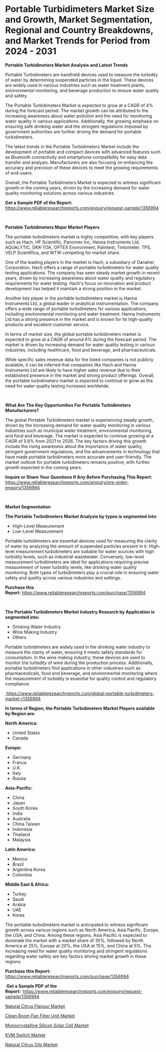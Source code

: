 <p><h1>Portable Turbidimeters Market Size and Growth, Market Segmentation, Regional and Country Breakdowns, and Market Trends for Period from 2024 -  2031</h1></p><p><strong>Portable Turbidimeters Market Analysis and Latest Trends</strong></p>
<p><p>Portable Turbidimeters are handheld devices used to measure the turbidity of water by determining suspended particles in the liquid. These devices are widely used in various industries such as water treatment plants, environmental monitoring, and beverage production to ensure water quality and safety.</p><p>The Portable Turbidimeters Market is expected to grow at a CAGR of 4% during the forecast period. The market growth can be attributed to the increasing awareness about water pollution and the need for monitoring water quality in various applications. Additionally, the growing emphasis on ensuring safe drinking water and the stringent regulations imposed by government authorities are further driving the demand for portable turbidimeters.</p><p>The latest trends in the Portable Turbidimeters Market include the development of portable and compact devices with advanced features such as Bluetooth connectivity and smartphone compatibility for easy data transfer and analysis. Manufacturers are also focusing on enhancing the accuracy and precision of these devices to meet the growing requirements of end-users.</p><p>Overall, the Portable Turbidimeters Market is expected to witness significant growth in the coming years, driven by the increasing demand for water quality monitoring solutions across various industries.</p></p>
<p><strong>Get a Sample PDF of the Report:&nbsp;</strong> <a href="https://www.reliableresearchreports.com/enquiry/request-sample/1356994">https://www.reliableresearchreports.com/enquiry/request-sample/1356994</a></p>
<p>&nbsp;</p>
<p><strong>Portable Turbidimeters Major Market Players</strong></p>
<p><p>The portable turbidimeters market is highly competitive, with key players such as Hach, HF Scientific, Panomex Inc, Hanna Instruments Ltd, AQUALYTIC, DKK-TOA, OPTEX Environment, Palintest, Tintometer, TPS, VELP Scientifica, and WTW competing for market share. </p><p>One of the leading players in the market is Hach, a subsidiary of Danaher Corporation. Hach offers a range of portable turbidimeters for water quality testing applications. The company has seen steady market growth in recent years, driven by increasing awareness about water quality and regulatory requirements for water testing. Hach's focus on innovation and product development has helped it maintain a strong position in the market.</p><p>Another key player in the portable turbidimeters market is Hanna Instruments Ltd, a global leader in analytical instrumentation. The company offers a wide range of portable turbidimeters for various applications, including environmental monitoring and water treatment. Hanna Instruments Ltd has a strong presence in the market and is known for its high-quality products and excellent customer service.</p><p>In terms of market size, the global portable turbidimeters market is expected to grow at a CAGR of around 6% during the forecast period. The market is driven by increasing demand for water quality testing in various industries, including healthcare, food and beverage, and pharmaceuticals. </p><p>While specific sales revenue data for the listed companies is not publicly available, it can be inferred that companies like Hach and Hanna Instruments Ltd are likely to have higher sales revenue due to their established presence in the market and strong product offerings. Overall, the portable turbidimeters market is expected to continue to grow as the need for water quality testing increases worldwide.</p></p>
<p>&nbsp;</p>
<p><strong>What Are The Key Opportunities For Portable Turbidimeters Manufacturers?</strong></p>
<p><p>The global Portable Turbidimeters market is experiencing steady growth, driven by the increasing demand for water quality monitoring in various industries such as municipal water treatment, environmental monitoring, and food and beverage. The market is expected to continue growing at a CAGR of 5.6% from 2021 to 2026. The key factors driving this growth include the rising awareness about the importance of water quality, stringent government regulations, and the advancements in technology that have made portable turbidimeters more accurate and user-friendly. The market outlook for portable turbidimeters remains positive, with further growth expected in the coming years.</p></p>
<p><strong>Inquire or Share Your Questions If Any Before Purchasing This Report:</strong> <a href="https://www.reliableresearchreports.com/enquiry/pre-order-enquiry/1356994">https://www.reliableresearchreports.com/enquiry/pre-order-enquiry/1356994</a></p>
<p>&nbsp;</p>
<p><strong>Market Segmentation</strong></p>
<p><strong>The Portable Turbidimeters Market Analysis by types is segmented into:</strong></p>
<p><ul><li>High-Level Measurement</li><li>Low-Level Measurement</li></ul></p>
<p><p>Portable turbidimeters are essential devices used for measuring the clarity of water by analyzing the amount of suspended particles present in it. High-level measurement turbidimeters are suitable for water sources with high turbidity levels, such as industrial wastewater. Conversely, low-level measurement turbidimeters are ideal for applications requiring precise measurement of lower turbidity levels, like drinking water quality monitoring. Both types of turbidimeters play a crucial role in ensuring water safety and quality across various industries and settings.</p></p>
<p><strong>Purchase this Report:&nbsp;</strong><a href="https://www.reliableresearchreports.com/purchase/1356994">https://www.reliableresearchreports.com/purchase/1356994</a></p>
<p>&nbsp;</p>
<p><strong>The Portable Turbidimeters Market Industry Research by Application is segmented into:</strong></p>
<p><ul><li>Drinking Water Industry</li><li>Wine Making Industry</li><li>Others</li></ul></p>
<p><p>Portable turbidimeters are widely used in the drinking water industry to measure the clarity of water, ensuring it meets safety standards for consumption. In the wine making industry, these devices are used to monitor the turbidity of wine during the production process. Additionally, portable turbidimeters find applications in other industries such as pharmaceuticals, food and beverage, and environmental monitoring where the measurement of turbidity is essential for quality control and regulatory compliance.</p></p>
<p><a href="https://www.reliableresearchreports.com/global-portable-turbidimeters-market-r1356994">&nbsp;https://www.reliableresearchreports.com/global-portable-turbidimeters-market-r1356994</a></p>
<p><strong>In terms of Region, the Portable Turbidimeters Market Players available by Region are:</strong></p>
<p>
    <p> <strong> North America: </strong>
        <ul>
            <li>United States</li>
            <li>Canada</li>
        </ul>
        </p> 
    <p> <strong> Europe: </strong>
        <ul>
            <li>Germany</li>
            <li>France</li>
            <li>U.K.</li>
            <li>Italy</li>
            <li>Russia</li>
        </ul>
        </p> 
    <p> <strong> Asia-Pacific: </strong>
        <ul>
            <li>China</li>
            <li>Japan</li>
            <li>South Korea</li>
            <li>India</li>
            <li>Australia</li>
            <li>China Taiwan</li>
            <li>Indonesia</li>
            <li>Thailand</li>
            <li>Malaysia</li>
        </ul>
        </p> 
    <p> <strong> Latin America: </strong>
        <ul>
            <li>Mexico</li>
            <li>Brazil</li>
            <li>Argentina Korea</li>
            <li>Colombia</li>
        </ul>
        </p> 
    <p> <strong> Middle East & Africa: </strong>
        <ul>
            <li>Turkey</li>
            <li>Saudi</li>
            <li>Arabia</li>
            <li>UAE</li>
            <li>Korea</li>
        </ul>
    </p>
    </p>
<p><p>The portable turbidimeters market is anticipated to witness significant growth across various regions such as North America, Asia Pacific, Europe, the USA, and China. Among these regions, Asia Pacific is expected to dominate the market with a market share of 35%, followed by North America at 25%, Europe at 20%, the USA at 15%, and China at 5%. The increasing need for water quality monitoring and stringent regulations regarding water safety are key factors driving market growth in these regions.</p></p>
<p><strong>Purchase this Report: </strong><a href="https://www.reliableresearchreports.com/purchase/1356994">https://www.reliableresearchreports.com/purchase/1356994</a></p>
<p>&nbsp;<strong>Get a Sample PDF of the Report:&nbsp;&nbsp;</strong><a href="https://www.reliableresearchreports.com/enquiry/request-sample/1356994">https://www.reliableresearchreports.com/enquiry/request-sample/1356994</a></p>
<p><strong></strong></p>
<p><p><a href="https://github.com/AidaLakin1908/Market-Research-Report-List-1/blob/main/natural-citrus-flavour-market.md">Natural Citrus Flavour Market</a></p><p><a href="https://www.linkedin.com/pulse/global-clean-room-fan-filter-unit-market-size-trends-analysis-ulczf">Clean Room Fan Filter Unit Market</a></p><p><a href="https://issuu.com/reportprime-2/docs/monocrystalline-silicon-solar-cell-market-size-203">Monocrystalline Silicon Solar Cell Market</a></p><p><a href="https://www.linkedin.com/pulse/global-kvm-switch-market-opportunities-forecast-period-from-2024-8txxf">KVM Switch Market</a></p><p><a href="https://github.com/waughhelen1/Market-Research-Report-List-1/blob/main/natural-citrus-oils-market.md">Natural Citrus Oils Market</a></p></p>